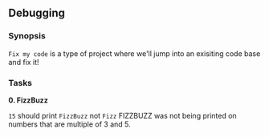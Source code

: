## Debugging

### Synopsis

```Fix my code``` is a type of project where we'll jump into an exisiting code base and fix it!

### Tasks

**0. FizzBuzz**

```15``` should print ```FizzBuzz``` not ```Fizz```
FIZZBUZZ was not being printed on  numbers that are multiple of 3 and 5.
